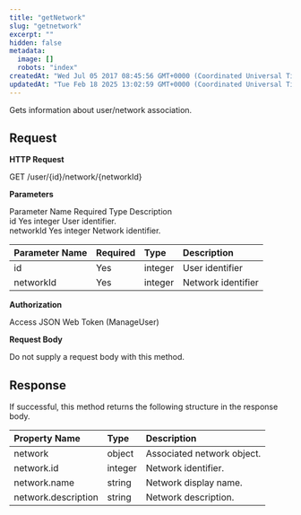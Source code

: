 ```yaml
---
title: "getNetwork"
slug: "getnetwork"
excerpt: ""
hidden: false
metadata: 
  image: []
  robots: "index"
createdAt: "Wed Jul 05 2017 08:45:56 GMT+0000 (Coordinated Universal Time)"
updatedAt: "Tue Feb 18 2025 13:02:59 GMT+0000 (Coordinated Universal Time)"
---
```

Gets information about user/network association.

## Request

**HTTP Request**

GET /user/{id}/network/{networkId}

**Parameters**

Parameter Name	Required	Type	Description  
id	Yes	integer	User identifier.  
networkId	Yes	integer	Network identifier.

| Parameter Name | Required | Type    | Description        |
| :------------- | :------- | :------ | :----------------- |
| id             | Yes      | integer | User identifier    |
| networkId      | Yes      | integer | Network identifier |

**Authorization**

Access JSON Web Token (ManageUser)

**Request Body**

Do not supply a request body with this method.

## Response

If successful, this method returns the following structure in the response body.

| Property Name       | Type    | Description                |
| :------------------ | :------ | :------------------------- |
| network             | object  | Associated network object. |
| network.id          | integer | Network identifier.        |
| network.name        | string  | Network display name.      |
| network.description | string  | Network description.       |
